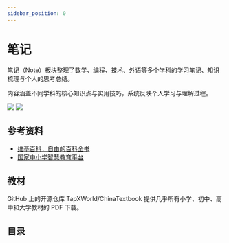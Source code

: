 ```yaml
---
sidebar_position: 0
---
```


# 笔记

笔记（Note）板块整理了数学、编程、技术、外语等多个学科的学习笔记、知识梳理与个人的思考总结。

内容涵盖不同学科的核心知识点与实用技巧，系统反映个人学习与理解过程。

![](/img/header/note-light.svg#gh-light-mode-only)
![](/img/header/note-dark.svg#gh-dark-mode-only)

## 参考资料

- [维基百科，自由的百科全书](https://zh.wikipedia.org/zh-cn/Wikipedia:首页)
- [国家中小学智慧教育平台](https://basic.smartedu.cn)

## 教材

GitHub 上的开源仓库 TapXWorld/ChinaTextbook 提供几乎所有小学、初中、高中和大学教材的 PDF 下载。

<GitHub repo="TapXWorld/ChinaTextbook" />

## 目录

<DocCardList />
